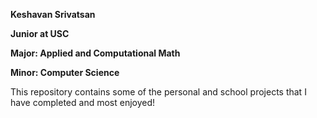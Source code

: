 **Keshavan Srivatsan**

**Junior at USC**

**Major: Applied and Computational Math**

**Minor: Computer Science**

This repository contains some of the personal and school projects that I have completed and most enjoyed!
